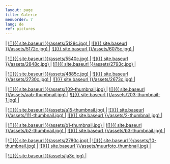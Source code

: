 ```yaml
---
layout: page
title: Galerie
menuorder: 7
lang: de
ref: pictures
---
```

| <a href="/assets/5128.jpeg">  ![]({{ site.baseurl }}/assets/5128c.jpg) </a> | <a href="/assets/5172.jpeg"> ![]({{ site.baseurl }}/assets/5172c.jpg) </a> | <a href="/assets/6075.jpeg">![]({{ site.baseurl }}/assets/6075c.jpg) </a> |

| <a href="/assets/5540.jpeg"> ![]({{ site.baseurl }}/assets/5540c.jpg) </a> | <a href="/assets/2848.jpeg"> ![]({{ site.baseurl }}/assets/2848c.jpg) </a> | <a href="/assets/2793.jpeg">  ![]({{ site.baseurl }}/assets/2793c.jpg) </a> |

| <a href="/assets/4885.jpeg"> ![]({{ site.baseurl }}/assets/4885c.jpg) </a> | <a href="/assets/2730.jpeg"> ![]({{ site.baseurl }}/assets/2730c.jpg) </a> | <a href="/assets/2673.jpg"> ![]({{ site.baseurl }}/assets/2673c.jpg) </a> |

| <a href="/assets/109.jpg"> ![]({{ site.baseurl }}/assets/109-thumbnail.jpg) </a> | <a href="/assets/aab.jpg"> ![]({{ site.baseurl }}/assets/aab-thumbnail.jpg) </a> | <a href="/assets/202.jpg"> ![]({{ site.baseurl }}/assets/203-thumbnail-1.jpg) </a> |

| <a href="/assets/a15.jpg">  ![]({{ site.baseurl }}/assets/a15-thumbnail.jpg) </a> | <a href="/assets/111.jpg">  ![]({{ site.baseurl }}/assets/111-thumbnail.jpg) </a> | <a href="/assets/2.jpg">![]({{ site.baseurl }}/assets/2-thumbnail.jpg) </a> |

| <a href="/assets/b1.jpg">  ![]({{ site.baseurl }}/assets/b1-thumbnail.jpg) </a> | <a href="/assets/b2.jpg">  ![]({{ site.baseurl }}/assets/b2-thumbnail.jpg) </a> | <a href="/assets/b3.jpg">![]({{ site.baseurl }}/assets/b3-thumbnail.jpg) </a> |

| <a href="/assets/2780.jpeg">  ![]({{ site.baseurl }}/assets/2780c.jpg) </a> | <a href="/assets/10.jpg">  ![]({{ site.baseurl }}/assets/10-thumbnail.jpg) </a> | <a href="/assets/muurfoto.jpg">![]({{ site.baseurl }}/assets/muurfoto_thumbnail.jpg) </a> |

| <a href="/assets/ja3.jpg">  ![]({{ site.baseurl }}/assets/ja3c.jpg) </a> |
